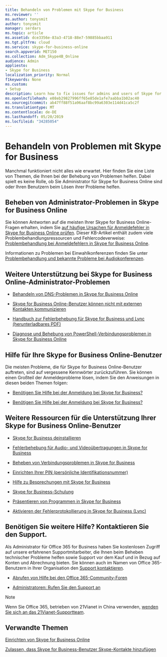 ```yaml
---
title: Behandeln von Problemen mit Skype for Business
ms.reviewer: ''
ms.author: tonysmit
author: tonysmit
manager: serdars
ms.topic: article
ms.assetid: dce3356e-83a3-4718-88e7-59885bbaa911
ms.tgt.pltfrm: cloud
ms.service: skype-for-business-online
search.appverid: MET150
ms.collection: Adm_Skype4B_Online
audience: Admin
appliesto:
- Skype for Business
localization_priority: Normal
f1keywords: None
ms.custom:
- Setup
description: Learn how to fix issues for admins and users of Skype for Business in Office 365.
ms.openlocfilehash: e08eb29827996ff65e85de1afe7aabba1b02ac40
ms.sourcegitcommit: ab47ff88f51a96aaf8bc99a6303e114d41ca5c2f
ms.translationtype: MT
ms.contentlocale: de-DE
ms.lasthandoff: 05/20/2019
ms.locfileid: "34285054"
---
```

# <a name="troubleshoot-problems-with-skype-for-business-online"></a>Behandeln von Problemen mit Skype for Business

Manchmal funktioniert nicht alles wie erwartet. Hier finden Sie eine Liste von Themen, die Ihnen bei der Behebung von Problemen helfen. Dabei spielt es keine Rolle, ob Sie Administrator für Skype for Business Online sind oder Ihren Benutzern beim Lösen ihrer Probleme helfen.

## <a name="troubleshoot-admin-issues-for-skype-for-business-online"></a>Beheben von Administrator-Problemen in Skype for Business Online

Sie können Antworten auf die meisten Ihrer Skype for Business Online-Fragen erhalten, indem Sie [auf häufige Ursachen für Anmeldefehler in Skype for Business Online prüfen](troubleshooting-sign-in-errors-for-admins.md#toc323194094). Dieser KB-Artikel enthält zudem viele Problembehandlungsressourcen und Fehlercodeverweise: [Problembehandlung bei Anmeldefehlern in Skype for Business Online](https://go.microsoft.com/fwlink/p/?LinkId=747952).

Informationen zu Problemen bei Einwahlkonferenzen finden Sie unter [Problembehandlung und bekannte Probleme bei Audiokonferenzen](../audio-conferencing-in-office-365/audio-conferencing-troubleshooting-and-known-issues.md).

## <a name="additional-help-for-skype-for-business-online-admin-issues"></a>Weitere Unterstützung bei Skype for Business Online-Administrator-Problemen

- [Behandeln von DNS-Problemen in Skype for Business Online](https://go.microsoft.com/fwlink/p/?LinkId=786985)

- [Skype for Business Online-Benutzer können nicht mit externen Kontakten kommunizieren](https://go.microsoft.com/fwlink/p/?LinkId=786984)

- [ Handbuch zur Fehlerbehebung für Skype for Business und Lync (herunterladbares PDF)](https://gallery.technet.microsoft.com/office/Skype-for-Business-and-7857597d/view/Discussions)

- [Diagnose und Behebung von PowerShell-Verbindungsproblemen in Skype for Business Online](https://go.microsoft.com/fwlink/p/?LinkId=786983)

## <a name="help-your-skype-for-business-online-users"></a>Hilfe für Ihre Skype for Business Online-Benutzer

Die meisten Probleme, die für Skype for Business Online-Benutzer auftreten, sind auf vergessene Kennwörter zurückzuführen. Sie können einen Großteil der Anmeldeprobleme lösen, indem Sie den Anweisungen in diesen beiden Themen folgen:

- [Benötigen Sie Hilfe bei der Anmeldung bei Skype for Business?](https://support.office.com/article/448b8ea7-5b33-444a-afd4-175fc9930d05)

- [Benötigen Sie Hilfe bei der Anmeldung bei Skype for Business?](https://support.office.com/article/448b8ea7-5b33-444a-afd4-175fc9930d05#bkmk-reset-password)

## <a name="additional-resources-to-help-your-skype-for-business-online-users"></a>Weitere Ressourcen für die Unterstützung Ihrer Skype for Business Online-Benutzer

- [Skype for Business deinstallieren](https://support.office.com/article/28c4a036-7f22-406c-b7f4-87894cbaf902)

- [Fehlerbehebung für Audio- und Videoübertragungen in Skype for Business](https://support.office.com/article/62777bc6-c52b-47ae-84ba-a8905c3b71dc)

- [Beheben von Verbindungsproblemen in Skype for Business](https://support.office.com/article/ca302828-783f-425c-bbe2-356348583771)

- [Einrichten Ihrer PIN (persönliche Identifikationsnummer)](https://support.office.com/article/b62e7fc0-5ccc-4aac-925b-6ab94f18dfcd)

- [Hilfe zu Besprechungen mit Skype for Business](https://support.office.com/article/e0bc00a0-b01f-4f51-88fa-6f74abefa203)

- [Skype for Business-Schulung](https://support.office.com/article/2461b8dd-c825-4e18-9a4c-015bba5a5a7e)

- [Präsentieren von Programmen in Skype for Business](https://support.office.com/article/a5e6f4dc-06ac-4ccd-9a52-649b4f4a5306)

- [Aktivieren der Fehlerprotokollierung in Skype for Business (Lync)](https://support.office.com/article/eaf6602b-95e0-4c27-869f-36017475806c)

## <a name="still-need-help-contact-support"></a>Benötigen Sie weitere Hilfe? Kontaktieren Sie den Support.
<a name="BK_SupportBridge_1"> </a>

Als Administrator für Office 365 for Business haben Sie kostenlosen Zugriff auf unsere erfahrenen Supportmitarbeiter, die Ihnen beim Beheben technischer Probleme helfen sowie Support vor dem Kauf und in Bezug auf Konten und Abrechnung bieten. Sie können auch im Namen von Office 365-Benutzern in Ihrer Organisation den [Support kontaktieren](https://go.microsoft.com/fwlink/p/?LinkID=518322).

- [Abrufen von Hilfe bei den Office 365-Community-Foren](https://go.microsoft.com/fwlink/p/?LinkId=518605)

- [Administratoren: Rufen Sie den Support an](https://go.microsoft.com/fwlink/p/?LinkID=518322)

> [!NOTE]
> Wenn Sie Office 365, betrieben von 21Vianet in China verwenden, [wenden Sie sich an das 21Vianet-Supportteam](https://go.microsoft.com/fwlink/p/?linkid=847978).

## <a name="related-topics"></a>Verwandte Themen
[Einrichten von Skype for Business Online](set-up-skype-for-business-online.md)

[Zulassen, dass Skype for Business-Benutzer Skype-Kontakte hinzufügen](let-skype-for-business-users-add-skype-contacts.md)


